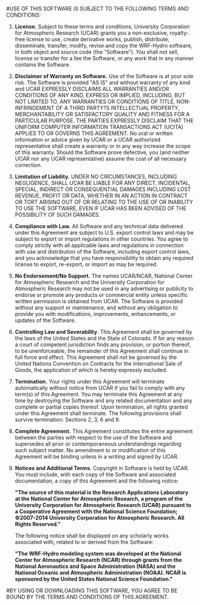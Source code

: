 
#USE OF THIS SOFTWARE IS SUBJECT TO THE FOLLOWING TERMS AND CONDITIONS:

1. **License.** Subject to these terms and conditions, University Corporation for Atmospheric Research (UCAR) grants you a non-exclusive, royalty-free license to use, create derivative works, publish, distribute, disseminate, transfer, modify, revise and copy the WRF-Hydro software, in both object and source code (the "Software"). You shall not sell, license or transfer for a fee the Software, or any work that in any manner contains the Software.

2. **Disclaimer of Warranty on Software.** Use of the Software is at your sole risk. The Software is provided "AS IS" and without warranty of any kind and UCAR EXPRESSLY DISCLAIMS ALL WARRANTIES AND/OR CONDITIONS OF ANY KIND, EXPRESS OR IMPLIED, INCLUDING, BUT NOT LIMITED TO, ANY WARRANTIES OR CONDITIONS OF TITLE, NON-INFRINGEMENT OF A THIRD PARTY?S INTELLECTUAL PROPERTY, MERCHANTABILITY OR SATISFACTORY QUALITY AND FITNESS FOR A PARTICULAR PURPOSE. THE PARTIES EXPRESSLY DISCLAIM THAT THE UNIFORM COMPUTER INFORMATION TRANSACTIONS ACT (UCITA) APPLIES TO OR GOVERNS THIS AGREEMENT. No oral or written information or advice given by UCAR or a UCAR authorized representative shall create a warranty or in any way increase the scope of this warranty. Should the Software prove defective, you (and neither UCAR nor any UCAR representative) assume the cost of all necessary correction.

3. **Limitation of Liability.** UNDER NO CIRCUMSTANCES, INCLUDING NEGLIGENCE, SHALL UCAR BE LIABLE FOR ANY DIRECT, INCIDENTAL, SPECIAL, INDIRECT OR CONSEQUENTIAL DAMAGES INCLUDING LOST REVENUE, PROFIT OR DATA, WHETHER IN AN ACTION IN CONTRACT OR TORT ARISING OUT OF OR RELATING TO THE USE OF OR INABILITY TO USE THE SOFTWARE, EVEN IF UCAR HAS BEEN ADVISED OF THE POSSIBILITY OF SUCH DAMAGES.

4. **Compliance with Law.** All Software and any technical data delivered under this Agreement are subject to U.S. export control laws and may be subject to export or import regulations in other countries. You agree to comply strictly with all applicable laws and regulations in connection with use and distribution of the Software, including export control laws, and you acknowledge that you have responsibility to obtain any required license to export, re-export, or import as may be required.

5. **No Endorsement/No Support.** The names UCAR/NCAR, National Center for Atmospheric Research and the University Corporation for Atmospheric Research may not be used in any advertising or publicity to endorse or promote any products or commercial entity unless specific written permission is obtained from UCAR. The Software is provided without any support or maintenance, and without any obligation to provide you with modifications, improvements, enhancements, or updates of the Software.

6. **Controlling Law and Severability**. This Agreement shall be governed by the laws of the United States and the State of Colorado. If for any reason a court of competent jurisdiction finds any provision, or portion thereof, to be unenforceable, the remainder of this Agreement shall continue in full force and effect. This Agreement shall not be governed by the United Nations Convention on Contracts for the International Sale of Goods, the application of which is hereby expressly excluded.

7. **Termination.** Your rights under this Agreement will terminate automatically without notice from UCAR if you fail to comply with any term(s) of this Agreement. You may terminate this Agreement at any time by destroying the Software and any related documentation and any complete or partial copies thereof. Upon termination, all rights granted under this Agreement shall terminate. The following provisions shall survive termination: Sections 2, 3, 6 and 9.

8. **Complete Agreement.** This Agreement constitutes the entire agreement between the parties with respect to the use of the Software and supersedes all prior or contemporaneous understandings regarding such subject matter. No amendment to or modification of this Agreement will be binding unless in a writing and signed by UCAR.
9. **Notices and Additional Terms.** Copyright in Software is held by UCAR. You must include, with each copy of the Software and associated documentation, a copy of this Agreement and the following notice:  
  
   **"The source of this material is the Research Applications Laboratory at the National Center for Atmospheric Research, a program of the University Corporation for Atmospheric Research (UCAR) pursuant to a Cooperative Agreement with the National Science Foundation; ©2007-2014 University Corporation for Atmospheric Research. All Rights Reserved."**  
  
   The following notice shall be displayed on any scholarly works associated with, related to or derived from the Software:  

   **"The WRF-Hydro modeling system was developed at the National Center for Atmospheric Research (NCAR) through grants from the National Aeronautics and Space Administration (NASA) and the National Oceanic and Atmospheric Administration (NOAA). NCAR is sponsored by the United States National Science Foundation."**
   
#BY USING OR DOWNLOADING THIS SOFTWARE, YOU AGREE TO BE BOUND BY THE TERMS AND CONDITIONS OF THIS AGREEMENT.

